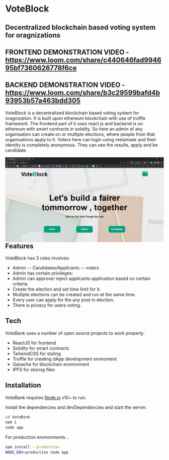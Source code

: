 # VoteBlock
## Decentralized blockchain based voting system for oragnizations


## FRONTEND DEMONSTRATION VIDEO - https://www.loom.com/share/c440646fad994695bf7360626778f6ce
## BACKEND DEMONSTRATION VIDEO - https://www.loom.com/share/b3c29599bafd4b93953b57a463bdd305 

VoteBlock is a decentralized blockchain based voting system for oragnization. It is built upon ethereum blockchain with use of truffle framework. The frontend part of it uses react js and backend is on ethereum with smart contracts in solidity. So here an admin of any organisation can create on or multiple elections, where people from that organisations apply to it. Voters here can login using metamask and their identity is completely anonymous. They can see the results, apply and be candidate.

<img src="https://github.com/rohandevray/votechain/blob/main/images/WhatsApp%20Image%202022-09-25%20at%2012.29.22%20PM.jpeg"
     alt="Markdown Monster icon"
     style="float: left; margin-right: 10px;" />
## Features

VoteBlock has 3 roles involves:
- Admin
-- Candidates/Applicants
-- voters
- Admin has certain privileges:
- Admin can approve/ reject applicants application based on certain criteria.
- Create the election and set time limit for it.
- Multiple elections can be created and run at the same time.
- Every user can apply for the any post in election.
- There is privacy for users voting.


## Tech

VoteBank uses a number of open source projects to work properly:

- ReactJS for frontend
- Solidity for smart contracts
- TailwindCSS for styling
- Truffle for creating dApp development enviroment
- Ganache for blockchain environment
- IPFS for storing files 


## Installation

VoteBank requires [Node.js](https://nodejs.org/) v10+ to run.

Install the dependencies and devDependencies and start the server.

```sh
cd VoteBsnk
npm i
node app
```

For production environments...

```sh
npm install --production
NODE_ENV=production node app
```



